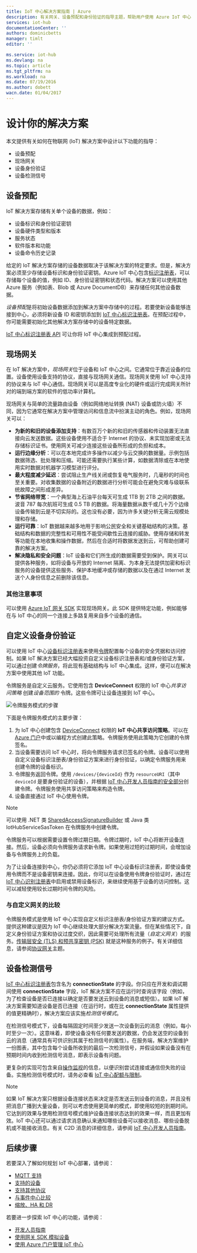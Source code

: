 ```yaml
---
title: IoT 中心解决方案指南 | Azure
description: 有关网关、设备预配和身份验证的指导主题，帮助用户使用 Azure IoT 中心开发 IoT 解决方案。
services: iot-hub
documentationCenter: ''
authors: dominicbetts
manager: timlt
editor: ''

ms.service: iot-hub
ms.devlang: na
ms.topic: article
ms.tgt_pltfrm: na
ms.workload: na
ms.date: 07/19/2016
ms.author: dobett
wacn.date: 01/04/2017
---
```


# 设计你的解决方案

本文提供有关如何在物联网 (IoT) 解决方案中设计以下功能的指导：

- 设备预配
- 现场网关
- 设备身份验证
- 设备检测信号

## 设备预配

IoT 解决方案存储有关单个设备的数据，例如：

- 设备标识和身份验证密钥
- 设备硬件类型和版本
- 服务状态
- 软件版本和功能
- 设备命令历史记录

给定的 IoT 解决方案存储的设备数据取决于该解决方案的特定要求。但是，解决方案必须至少存储设备标识和身份验证密钥。Azure IoT 中心包含[标识注册表][lnk-devguide-identityregistry]，可以存储每个设备的值，例如 ID、身份验证密钥和状态代码。解决方案可以使用其他 Azure 服务（例如表、Blob 或 Azure DocumentDB）来存储任何其他设备数据。

*设备预配*是将初始设备数据添加到解决方案中存储中的过程。若要使新设备能够连接到中心，必须将新设备 ID 和密钥添加到 [IoT 中心标识注册表][lnk-devguide-identityregistry]。在预配过程中，你可能需要初始化其他解决方案存储中的设备特定数据。

[IoT 中心标识注册表 API][lnk-devguide-identityregistry] 可让你将 IoT 中心集成到预配过程。

## 现场网关

在 IoT 解决方案中，*现场网关*位于设备和 IoT 中心之间。它通常位于靠近设备的位置。设备使用设备支持的协议，直接与现场网关通信。现场网关使用 IoT 中心支持的协议来与 IoT 中心通信。现场网关可以是高度专业化的硬件或运行完成网关所针对的端到端方案的软件的低功率计算机。

现场网关与简单的流量路由设备（例如网络地址转换 (NAT) 设备或防火墙）不同，因为它通常在解决方案中管理访问和信息流中扮演主动的角色。例如，现场网关可以：

- **为新的和旧的设备添加支持**：有数百万个新的和旧的传感器和传动装置无法直接向云发送数据。这些设备使用不适合于 Internet 的协议、未实现加密或无法存储标识证书。使用网关可减少连接这些设备所形成的负担和成本。
- **运行边缘分析**：可以在本地完成许多操作以减少与云交换的数据量。示例包括数据筛选、批处理和压缩。可能还需要执行某些计算，如数据清除或在本地使用实时数据对机器学习模型进行评分。
- **最大程度减少延迟**：尝试阻止生产线关闭或恢复电气服务时，几毫秒的时间也至关重要。对收集数据的设备附近的数据进行分析可能会在避免灾难与级联系统故障之间形成差异。
- **节省网络带宽**：一个典型海上石油平台每天可生成 1TB 到 2TB 之间的数据。波音 787 每次航班可生成 0.5 TB 的数据。将海量数据从数千或几十万个边缘设备传输到云是不切实际的。这也没有必要，因为许多关键分析无需云规模处理和存储。
- **运行可靠**：IoT 数据越来越多地用于影响公民安全和关键基础结构的决策。基础结构和数据的完整性和可用性不能受间歇性云连接的威胁。使用存储和转发等功能在本地收集和操作数据，然后在合适时将数据发送到云，可帮助创建可靠的解决方案。
- **解决隐私和安全问题**：IoT 设备和它们所生成的数据需要受到保护。网关可以提供各种服务，如将设备与开放的 Internet 隔离、为本身无法提供加密和标识服务的设备提供这些服务、保护本地缓冲或存储的数据以及在通过 Internet 发送个人身份信息之前删除该信息。

### 其他注意事项

可以使用 [Azure IoT 网关 SDK][lnk-gateway-sdk] 实现现场网关。此 SDK 提供特定功能，例如能够在与 IoT 中心的同一个连接上多路复用来自多个设备的通信。

## <a name="customauth"></a> 自定义设备身份验证

可以使用 IoT 中心[设备标识注册表][lnk-devguide-identityregistry]来使用[令牌][lnk-sas-token]配置每个设备的安全凭据和访问控制。如果 IoT 解决方案已经大幅投资自定义设备标识注册表和/或身份验证方案，可以通过创建*令牌服务*，将此现有基础结构与 IoT 中心集成。这样，便可以在解决方案中使用其他 IoT 功能。

令牌服务是自定义云服务。它使用包含 **DeviceConnect** 权限的 IoT 中心*共享访问策略* 创建*设备范围的* 令牌。这些令牌可让设备连接到 IoT 中心。

  ![令牌服务模式的步骤][img-tokenservice]

下面是令牌服务模式的主要步骤：

1. 为 IoT 中心创建包含 [DeviceConnect][lnk-devguide-security] 权限的 **IoT 中心共享访问策略**。可以在 [Azure 门户][lnk-portal]中或以编程方式创建此策略。令牌服务使用此策略为它创建的令牌签名。
2. 当设备需要访问 IoT 中心时，将向令牌服务请求已签名的令牌。设备可以使用自定义设备标识注册表/身份验证方案来进行身份验证，以确定令牌服务用来创建令牌的设备标识。
3. 令牌服务返回令牌。使用 `/devices/{deviceId}` 作为 `resourceURI`（其中 `deviceId` 是要身份验证的设备），并根据 [IoT 中心开发人员指南的安全部分][lnk-devguide-security]创建令牌。令牌服务使用共享访问策略来构造令牌。
4. 设备直接通过 IoT 中心使用令牌。

> [!NOTE]
> 可以使用 .NET 类 [SharedAccessSignatureBuilder][lnk-dotnet-sas] 或 Java 类 IotHubServiceSasToken 在令牌服务中创建令牌。

令牌服务可以根据需要设置令牌过期日期。令牌过期时，IoT 中心将断开设备连接。然后，设备必须向令牌服务请求新令牌。如果使用过短的过期时间，会增加设备与令牌服务上的负载。

为了让设备连接到中心，你仍必须将它添加 IoT 中心设备标识注册表，即使设备使用令牌而不是设备密钥来连接。因此，你可以在设备使用令牌身份验证时，通过在 [IoT 中心识别注册表][lnk-devguide-identityregistry]中启用或禁用设备标识，来继续使用基于设备的访问控制。这可以减轻使用较长过期时间令牌的风险。

### 与自定义网关的比较

令牌服务模式是使用 IoT 中心实现自定义标识注册表/身份验证方案的建议方式。提供这种建议是因为 IoT 中心继续处理大部分解决方案流量。但在某些情况下，自定义身份验证方案和协议过度交织，因此需要可处理所有流量（*自定义网关*）的服务。[传输层安全 (TLS) 和预共享密钥 (PSK)][lnk-tls-psk] 就是这种服务的例子。有关详细信息，请参阅[协议网关][lnk-protocols]主题。

## 设备检测信号 <a id="heartbeat"></a>

[IoT 中心标识注册表][lnk-devguide-identityregistry]包含名为 **connectionState** 的字段。你只应在开发和调试期间使用 **connectionState** 字段，IoT 解决方案不应在运行时查询该字段（例如，为了检查设备是否已连接以确定是否要发送云到设备的消息或短信）。如果 IoT 解决方案需要知道设备是否已连接（在运行时，或在比 **connectionState** 属性提供的值更精确时），解决方案应该实施*检测信号模式*。

在检测信号模式下，设备每隔固定时间至少发送一次设备到云的消息（例如，每小时至少一次）。这意味着，即使设备没有任何要发送的数据，仍会发送空的设备到云的消息（通常具有可供识别其属于检测信号的属性）。在服务端，解决方案维护一份图表，其中包含每个设备所收到的最后一次检测信号，并假设如果设备没有在预期时间内收到检测信号消息，即表示设备有问题。

更复杂的实现可包含来自[操作监视][lnk-devguide-opmon]的信息，以便识别尝试连接或通信但失败的设备。实施检测信号模式时，请务必查看 [IoT 中心配额与限制][]。

> [!NOTE]
> 如果 IoT 解决方案只根据设备连接状态来决定是否发送云到设备的消息，并且没有把消息广播到大量设备，则可以考虑使用更简单的模式，即使用较短的到期时间。它达到的效果与使用检测信号模式维护设备连接状态达到的效果一样，而且更加有效。IoT 中心还可以通过请求消息确认来通知哪些设备可以接收消息、哪些设备脱机或不能接收消息。有关 C2D 消息的详细信息，请参阅 [IoT 中心开发人员指南][lnk-devguide-messaging]。

## 后续步骤

若要深入了解如何规划 IoT 中心部署，请参阅：

- [MQTT 支持][lnk-mqtt]
- [支持的设备][lnk-devices]
- [支持其他协议][lnk-protocols]
- [与事件中心比较][lnk-compare]
- [缩放、HA 和 DR][lnk-scaling]

若要进一步探索 IoT 中心的功能，请参阅：

- [开发人员指南][lnk-devguide]
- [使用网关 SDK 模拟设备][lnk-gateway]
- [使用 Azure 门户管理 IoT 中心][lnk-portal-manage]

[img-tokenservice]: ./media/iot-hub-guidance/tokenservice.png

[lnk-devguide-identityregistry]: ./iot-hub-devguide-identity-registry.md
[lnk-devguide-opmon]: ./iot-hub-operations-monitoring.md

[lnk-devguide-security]: ./iot-hub-devguide-security.md
[lnk-tls-psk]: https://tools.ietf.org/html/rfc4279

[lnk-portal]: https://portal.azure.cn
[lnk-devguide-messaging]: ./iot-hub-devguide-messaging.md
[lnk-dotnet-sas]: https://msdn.microsoft.com/zh-cn/library/microsoft.azure.devices.common.security.sharedaccesssignaturebuilder.aspx

[IoT 中心配额与限制]: ./iot-hub-devguide-quotas-throttling.md
[lnk-gateway-sdk]: https://github.com/Azure/azure-iot-gateway-sdk
[lnk-mqtt]: ./iot-hub-mqtt-support.md
[lnk-devices]: ./iot-hub-tested-configurations.md
[lnk-protocols]: ./iot-hub-protocol-gateway.md
[lnk-compare]: ./iot-hub-compare-event-hubs.md
[lnk-scaling]: ./iot-hub-scaling.md
[lnk-devguide]: ./iot-hub-devguide.md
[lnk-gateway]: ./iot-hub-linux-gateway-sdk-simulated-device.md
[lnk-portal-manage]: ./iot-hub-manage-through-portal.md
[lnk-sas-token]: ./iot-hub-sas-tokens.md
[lnk-securing]: ./iot-hub-security-ground-up.md

<!---HONumber=Mooncake_Quality_Review_1230_2016-->